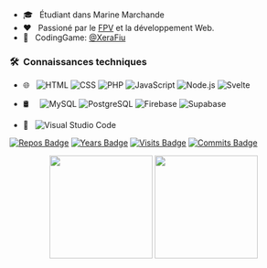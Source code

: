 
- 🎓 &nbsp; Étudiant dans Marine Marchande
- ❤️ &nbsp; Passioné par le [FPV](https://fr.wikipedia.org/wiki/Quadrirotor_FPV) et la développement Web.
- 🧠 &nbsp; CodingGame: [@XeraFiu](https://www.codingame.com/profile/67a618194fb8309abec9e99d83aac4765471333)


### 🛠 &nbsp;Connaissances techniques
- 🌐 &nbsp;
  ![HTML](https://img.shields.io/badge/-HTML-333333?style=flat-square&logo=HTML5)
  ![CSS](https://img.shields.io/badge/-CSS-333333?style=flat-square&logo=CSS3&logoColor=1572B6)
  ![PHP](https://img.shields.io/badge/-PHP-333333?style=flat-square&logo=php)
  ![JavaScript](https://img.shields.io/badge/-JavaScript-333333??style=flat-square&logo=javascript)
  ![Node.js](https://img.shields.io/badge/-Node.js-333333?style=flat-square&logo=node.js)
  ![Svelte](https://img.shields.io/badge/-Svelte-333333?style=flat-square&logo=svelte)
  
 - 🛢 &nbsp;&nbsp;&nbsp;
  ![MySQL](https://img.shields.io/badge/-MySQL-333333?style=flat-square&logo=mysql)
  ![PostgreSQL](https://img.shields.io/badge/-PostgreSQL-333333?style=flat-square&logo=postgresql)
  ![Firebase](https://img.shields.io/badge/-Firebase-333333?style=flat-square&logo=firebase)
  ![Supabase](https://img.shields.io/badge/-Supabase-333333?style=flat-square&logo=supabase)
  
 - 🔧 &nbsp;
  ![Visual Studio Code](https://img.shields.io/badge/-Visual%20Studio%20Code-333333?style=flat-square&logo=visual-studio-code&logoColor=007ACC)  
 
 
[![Repos Badge](https://badges.pufler.dev/repos/XeraFiu-YTB)](https://badges.pufler.dev)
[![Years Badge](https://badges.pufler.dev/years/XeraFiu-YTB)](https://badges.pufler.dev)
[![Visits Badge](https://badges.pufler.dev/visits/XeraFiu-YTB/XeraFiu-YTB)](https://badges.pufler.dev)
[![Commits Badge](https://badges.pufler.dev/commits/monthly/XeraFiu-YTB)](https://badges.pufler.dev)


<p align=center>
  <img height="180em" src="https://github-readme-stats.vercel.app/top-langs/api?username=XeraFiu-YTB&show_icons=true&theme=radical&border_color=54bdc9&layout=compact&title_color=54bdc9&locale=fr&border_radius=20&count_private=true" />
  <img height="180em" src="https://github-readme-stats.vercel.app/api/top-langs/?username=XeraFiu-YTB&theme=radical&border_color=54bdc9&layout=compact&title_color=54bdc9&locale=fr&border_radius=20"
</p>

